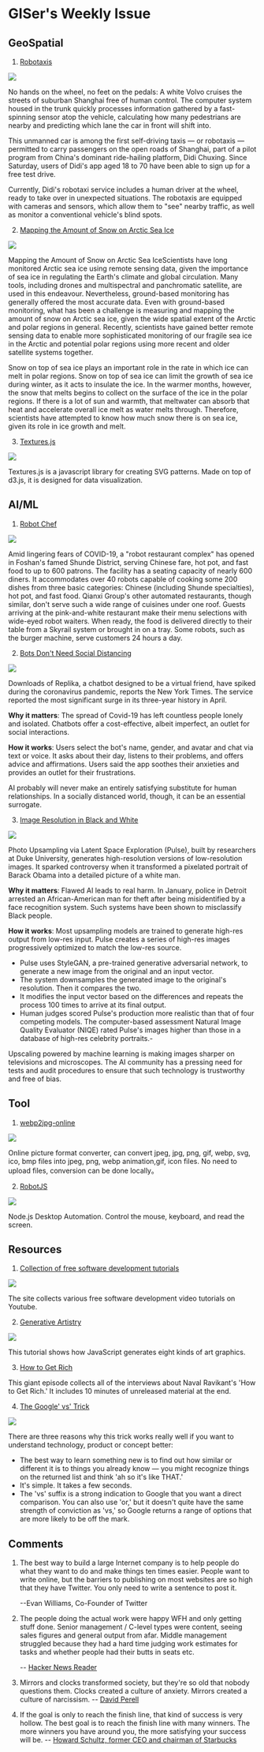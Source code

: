 # GISer's Weekly Issue

## GeoSpatial

1. [Robotaxis](https://www.sixthtone.com/news/1005863/look%2C-hal%2C-no-hands%21-robotaxis-rolled-out-in-suburban-shanghai)

![](https://camo.githubusercontent.com/7c60fc28eee9b245d2ecb28d9df535ac70f24a45/68747470733a2f2f7777772e77616e67626173652e636f6d2f626c6f67696d672f61737365742f3230323030362f6267323032303036333030332e6a7067)

No hands on the wheel, no feet on the pedals: A white Volvo cruises the streets of suburban Shanghai free of human control. The computer system housed in the trunk quickly processes information gathered by a fast-spinning sensor atop the vehicle, calculating how many pedestrians are nearby and predicting which lane the car in front will shift into.

This unmanned car is among the first self-driving taxis — or robotaxis — permitted to carry passengers on the open roads of Shanghai, part of a pilot program from China's dominant ride-hailing platform, Didi Chuxing. Since Saturday, users of Didi's app aged 18 to 70 have been able to sign up for a free test drive.

Currently, Didi's robotaxi service includes a human driver at the wheel, ready to take over in unexpected situations. The robotaxis are equipped with cameras and sensors, which allow them to "see" nearby traffic, as well as monitor a conventional vehicle's blind spots.

2. [Mapping the Amount of Snow on Arctic Sea Ice](https://www.gislounge.com/mapping-the-amount-of-snow-on-arctic-sea-ice/)

![](https://i2.wp.com/www.gislounge.com/wp-content/uploads/2020/06/arctic_ice_snow_map.jpg?w=720&ssl=1)

Mapping the Amount of Snow on Arctic Sea IceScientists have long monitored Arctic sea ice using remote sensing data, given the importance of sea ice in regulating the Earth's climate and global circulation. Many tools, including drones and multispectral and panchromatic satellite, are used in this endeavour. Nevertheless, ground-based monitoring has generally offered the most accurate data. Even with ground-based monitoring, what has been a challenge is measuring and mapping the amount of snow on Arctic sea ice, given the wide spatial extent of the Arctic and polar regions in general. Recently, scientists have gained better remote sensing data to enable more sophisticated monitoring of our fragile sea ice in the Arctic and potential polar regions using more recent and older satellite systems together.

Snow on top of sea ice plays an important role in the rate in which ice can melt in polar regions. Snow on top of sea ice can limit the growth of sea ice during winter, as it acts to insulate the ice. In the warmer months, however, the snow that melts begins to collect on the surface of the ice in the polar regions. If there is a lot of sun and warmth, that meltwater can absorb that heat and accelerate overall ice melt as water melts through. Therefore, scientists have attempted to know how much snow there is on sea ice, given its role in ice growth and melt.

3. [Textures.js](https://github.com/riccardoscalco/textures)

![](https://riccardoscalco.it/textures/imgs/map.pic.png)

Textures.js is a javascript library for creating SVG patterns. Made on top of d3.js, it is designed for data visualization.

## AI/ML

1. [Robot Chef](https://www.sixthtone.com/news/1005845/)

![](http://image5.sixthtone.com/image/5/28/380.gif)

Amid lingering fears of COVID-19, a "robot restaurant complex" has opened in Foshan's famed Shunde District, serving Chinese fare, hot pot, and fast food to up to 600 patrons. The facility has a seating capacity of nearly 600 diners. It accommodates over 40 robots capable of cooking some 200 dishes from three basic categories: Chinese (including Shunde specialties), hot pot, and fast food. Qianxi Group's other automated restaurants, though similar, don't serve such a wide range of cuisines under one roof. Guests arriving at the pink-and-white restaurant make their menu selections with wide-eyed robot waiters. When ready, the food is delivered directly to their table from a Skyrail system or brought in on a tray. Some robots, such as the burger machine, serve customers 24 hours a day.

2. [Bots Don't Need Social Distancing](https://www.nytimes.com/2020/06/16/technology/chatbots-quarantine-coronavirus.html)

![](https://static01.nyt.com/images/2020/06/15/business/15chatbot2/merlin_172942734_5491df28-5c45-4c84-802b-47dbdcacc404-superJumbo.jpg?quality=90&auto=webp)

Downloads of Replika, a chatbot designed to be a virtual friend, have spiked during the coronavirus pandemic, reports the New York Times. The service reported the most significant surge in its three-year history in April.

**Why it matters**: The spread of Covid-19 has left countless people lonely and isolated. Chatbots offer a cost-effective, albeit imperfect, an outlet for social interactions.

**How it works**: Users select the bot's name, gender, and avatar and chat via text or voice. It asks about their day, listens to their problems, and offers advice and affirmations. Users said the app soothes their anxieties and provides an outlet for their frustrations.

AI probably will never make an entirely satisfying substitute for human relationships. In a socially distanced world, though, it can be an essential surrogate.

3. [Image Resolution in Black and White](https://arxiv.org/pdf/2003.03808.pdf)

![](https://blog.deeplearning.ai/hubfs/Obama%203.gif)

Photo Upsampling via Latent Space Exploration (Pulse), built by researchers at Duke University, generates high-resolution versions of low-resolution images. It sparked controversy when it transformed a pixelated portrait of Barack Obama into a detailed picture of a white man.

**Why it matters**: Flawed AI leads to real harm. In January, police in Detroit arrested an African-American man for theft after being misidentified by a face recognition system. Such systems have been shown to misclassify Black people.

**How it works**: Most upsampling models are trained to generate high-res output from low-res input. Pulse creates a series of high-res images progressively optimized to match the low-res source.

- Pulse uses StyleGAN, a pre-trained generative adversarial network, to generate a new image from the original and an input vector.
- The system downsamples the generated image to the original's resolution. Then it compares the two.
- It modifies the input vector based on the differences and repeats the process 100 times to arrive at its final output.
- Human judges scored Pulse's production more realistic than that of four competing models. The computer-based assessment Natural Image Quality Evaluator (NIQE) rated Pulse's images higher than those in a database of high-res celebrity portraits.-

Upscaling powered by machine learning is making images sharper on televisions and microscopes. The AI community has a pressing need for tests and audit procedures to ensure that such technology is trustworthy and free of bias.

## Tool

1. [webp2jpg-online](https://renzhezhilu.github.io/webp2jpg-online/)

![](https://github.com/renzhezhilu/webp2jpg-online/raw/master/cdn/format.png)

Online picture format converter, can convert jpeg, jpg, png, gif, webp, svg, ico, bmp files into jpeg, png, webp animation,gif, icon files. No need to upload files, conversion can be done locally。

2. [RobotJS](https://github.com/octalmage/robotjs)

![](https://camo.githubusercontent.com/d84ac5b6a18782918e76a679347c3d6e877b5965/68747470733a2f2f636c6475702e636f6d2f6c7567566a6a416b45692e676966)

Node.js Desktop Automation. Control the mouse, keyboard, and read the screen.

## Resources

1. [Collection of free software development tutorials](https://www.tutorialist.io/)

![](https://camo.githubusercontent.com/f0f9bc300b01e9e8d190fbd2b480d7d2eee4d454/68747470733a2f2f7777772e77616e67626173652e636f6d2f626c6f67696d672f61737365742f3230323030362f6267323032303036323230362e6a7067)

The site collects various free software development video tutorials on Youtube.

2. [Generative Artistry](https://generativeartistry.com/tutorials/)

![](https://external-content.duckduckgo.com/iu/?u=http%3A%2F%2Ftholman.com%2Fimages%2Fgenerative-artistry-3.png&f=1&nofb=1)

This tutorial shows how JavaScript generates eight kinds of art graphics.

3. [How to Get Rich](https://nav.al/rich)

This giant episode collects all of the interviews about Naval Ravikant's 'How to Get Rich.' It includes 10 minutes of unreleased material at the end.

4. [The Google' vs' Trick](https://medium.com/applied-data-science/the-google-vs-trick-618c8fd5359f)

![](https://miro.medium.com/max/1400/1*nxGAdKPhM0yrQra4S_hKXg.png)

There are three reasons why this trick works really well if you want to understand technology, product or concept better:

- The best way to learn something new is to find out how similar or different it is to things you already know — you might recognize things on the returned list and think 'ah so it's like THAT.'
- It's simple. It takes a few seconds.
- The 'vs' suffix is a strong indication to Google that you want a direct comparison. You can also use 'or,' but it doesn't quite have the same strength of conviction as 'vs,' so Google returns a range of options that are more likely to be off the mark.

## Comments

1. The best way to build a large Internet company is to help people do what they want to do and make things ten times easier. People want to write online, but the barriers to publishing on most websites are so high that they have Twitter. You only need to write a sentence to post it.

   --Evan Williams, Co-Founder of Twitter

2. The people doing the actual work were happy WFH and only getting stuff done. Senior management / C-level types were content, seeing sales figures and general output from afar. Middle management struggled because they had a hard time judging work estimates for tasks and whether people had their butts in seats etc.

   -- [Hacker News Reader](https://news.ycombinator.com/item?id=23607203)

3. Mirrors and clocks transformed society, but they're so old that nobody questions them.
   Clocks created a culture of anxiety.
   Mirrors created a culture of narcissism.
   -- [David Perell](https://twitter.com/david_perell/status/1274562106214330368)

4. If the goal is only to reach the finish line, that kind of success is very hollow. The best goal is to reach the finish line with many winners. The more winners you have around you, the more satisfying your success will be.
   -- [Howard Schultz, former CEO and chairman of Starbucks](https://www.actionablebooks.com/en-ca/summaries/onward/)
